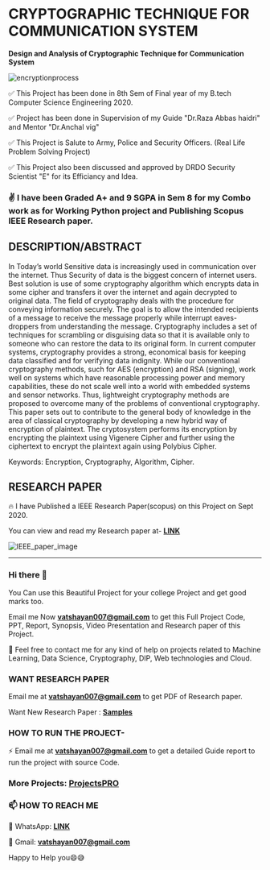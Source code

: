 #  CRYPTOGRAPHIC TECHNIQUE FOR COMMUNICATION SYSTEM 
**Design and Analysis of Cryptographic Technique for Communication System**

![encryptionprocess](https://user-images.githubusercontent.com/28294942/103001367-da7a1200-4552-11eb-969a-1a2f9af22449.jpg)


✅  This Project has been done in 8th Sem of Final year of my B.tech Computer Science Engineering 2020.

✅  Project has been done in Supervision of my Guide "Dr.Raza Abbas haidri" and Mentor "Dr.Anchal vig"

✅  This Project is Salute to Army, Police and Security Officers. (Real Life Problem Solving Project)

✅  This Project also been discussed and approved by DRDO Security Scientist "E" for its Efficiancy and Idea.


### ✌️ I have been Graded A+ and 9 SGPA in Sem 8 for my Combo work as for Working Python project and Publishing Scopus IEEE Research paper.

## DESCRIPTION/ABSTRACT

In Today’s world Sensitive data is increasingly used in communication over the internet. Thus Security of data is the biggest concern of internet users. Best solution is use of some cryptography algorithm which encrypts data in some cipher and transfers it over the internet and again decrypted to original data. The field of cryptography deals with the procedure for conveying information securely. The goal is to allow the intended recipients of a message to receive the message properly while interrupt eaves- droppers from understanding the message. Cryptography includes a set of techniques for scrambling or disguising data so that it is available only to someone who can restore the data to its original form. In current computer systems, cryptography provides a strong, economical basis for keeping data classified and for verifying data indignity. While our conventional cryptography methods, such for AES (encryption) and RSA (signing), work well on systems which have reasonable processing power and memory capabilities, these do not scale well into a world with embedded systems and sensor networks. Thus, lightweight cryptography methods are proposed to overcome many of the problems of conventional cryptography. This paper sets out to contribute to the general body of knowledge in the area of classical cryptography by developing a new hybrid way of encryption of plaintext. The cryptosystem performs its encryption by encrypting the plaintext using Vigenere Cipher and further using the ciphertext to encrypt the plaintext again using Polybius Cipher.

Keywords: Encryption, Cryptography, Algorithm, Cipher.

## RESEARCH PAPER

🔥 I have Published a IEEE Research Paper(scopus) on this Project on Sept 2020.

You can view and read my Research paper at- **[LINK](https://ieeexplore.ieee.org/document/9199997)**

![IEEE_paper_image](https://user-images.githubusercontent.com/28294942/102985981-10f56400-4536-11eb-94ed-5647af384dea.PNG)
******************************************************************************************************************************************************************************

### Hi there 👋

You Can use this Beautiful Project for your college Project and get good marks too. 

Email me Now **vatshayan007@gmail.com** to get this Full Project Code, PPT, Report, Synopsis, Video Presentation and Research paper of this Project.

💌 Feel free to contact me for any kind of help on projects related to Machine Learning, Data Science, Cryptography, DIP, Web technologies and Cloud.

### WANT RESEARCH PAPER
 Email me at **vatshayan007@gmail.com** to get PDF of Research paper.
 
 Want New Research Paper : **[Samples](https://projectspro.in/research-papers)**

### HOW TO RUN THE PROJECT-
⚡ Email me at **vatshayan007@gmail.com** to get a detailed Guide report to run the project with source Code.

### More Projects: [ProjectsPRO](https://projectspro.in/)

### 📫 HOW TO REACH ME 

💬 WhatsApp: **[LINK](https://wa.me/message/CHWN2AHCPMAZK1)**

💬 Gmail: **vatshayan007@gmail.com**

Happy to Help you😄😅
